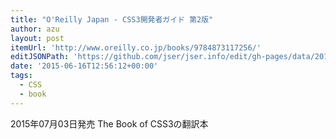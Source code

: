 ```yaml
---
title: "O'Reilly Japan - CSS3開発者ガイド 第2版"
author: azu
layout: post
itemUrl: 'http://www.oreilly.co.jp/books/9784873117256/'
editJSONPath: 'https://github.com/jser/jser.info/edit/gh-pages/data/2015/06/index.json'
date: '2015-06-16T12:56:12+00:00'
tags:
  - CSS
  - book
---
```

2015年07月03日発売
The Book of CSS3の翻訳本
